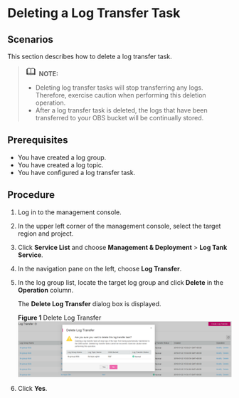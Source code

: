 # Deleting a Log Transfer Task<a name="lts_01_0026"></a>

## Scenarios<a name="section20330422174752"></a>

This section describes how to delete a log transfer task.

>![](public_sys-resources/icon-note.gif) **NOTE:**   
>-   Deleting log transfer tasks will stop transferring any logs. Therefore, exercise caution when performing this deletion operation.  
>-   After a log transfer task is deleted, the logs that have been transferred to your OBS bucket will be continually stored.  

## Prerequisites<a name="section60196570174813"></a>

-   You have created a log group.
-   You have created a log topic.
-   You have configured a log transfer task.

## Procedure<a name="section25244002174821"></a>

1.  Log in to the management console.
2.  In the upper left corner of the management console, select the target region and project.
3.  Click  **Service List**  and choose  **Management & Deployment**  \>  **Log Tank Service**.
4.  In the navigation pane on the left, choose  **Log Transfer**.
5.  In the log group list, locate the target log group and click  **Delete**  in the  **Operation**  column.

    The  **Delete Log Transfer**  dialog box is displayed.

    **Figure  1**  Delete Log Transfer<a name="fig105581347183419"></a>  
    ![](figures/delete-log-transfer.png "delete-log-transfer")

6.  Click  **Yes**.

